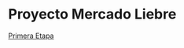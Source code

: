 # Proyecto Mercado Liebre
<a href="https://github.com/sebastian-tapia/Proyecto-en-playground/tree/PrimeraEtapa"> Primera Etapa</a>
